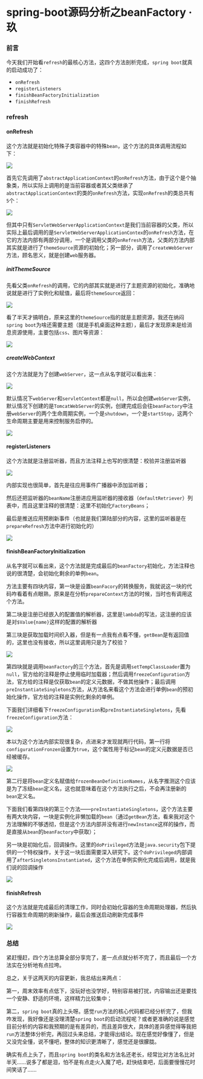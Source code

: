 # spring-boot源码分析之beanFactory · 玖

### 前言

今天我们开始看`refresh`的最核心方法，这四个方法剖析完成，`spring boot`就真的启动成功了：

- `onRefresh`
- `registerListeners`
- `finishBeanFactoryInitialization`
- `finishRefresh`

### refresh

#### onRefresh

这个方法就是初始化特殊子类容器中的特殊`bean`，这个方法的具体调用流程如下：

![](https://gitee.com/sysker/picBed/raw/master/images/image-20210912175455943.png)

首先它先调用了`abstractApplicationContext`的`onRefresh`方法，由于这个是个抽象类，所以实际上调用的是当前容器或者其父类继承了`abstractApplicationContext`的类的`onRefresh`方法，实现`onRefresh`的类总共有`5`个：

![](https://gitee.com/sysker/picBed/raw/master/images/image-20210912181514838.png)

但其中只有`ServletWebServerApplicationContext`是我们当前容器的父类，所以实际上最后调用的是`ServletWebServerApplicationContex`的`onRefresh`方法，在它的方法内部有两部分调用，一个是调用父类的`onRefresh`方法，父类的方法内部其实就是进行了`themeSource`资源的初始化；另一部分，调用了`createWebServer`方法，顾名思义，就是创建`web`服务器。

##### initThemeSource

先看父类`onRefresh`的调用，它的内部其实就是进行了主题资源的初始化，准确地说就是进行了实例化和赋值，最后将`themeSource`返回：

![](https://gitee.com/sysker/picBed/raw/master/images/initThemeSource.jpg)

看了半天才搞明白，原来这里的`themeSource`指的就是主题资源，我还在纳闷`spring boot`为啥还需要主题（就是手机桌面这种主题），最后才发现原来是给消息资源使用，主要包括`css`、图片等资源：

![](https://gitee.com/sysker/picBed/raw/master/images/image-20210912181259998.png)

##### createWebContext

这个方法就是为了创建`webServer`，这一点从名字就可以看出来：

![](https://gitee.com/sysker/picBed/raw/master/images/image-20210912183728213.png)

默认情况下`webServer`和`servletContext`都是`null`，所以会创建`webServer`实例，默认情况下创建的是`TomcatWebServer`的实例，创建完成后会往`beanFactory`中注册`webServer`的两个生命周期实例，一个是`shutdown`，一个是`startStop`，这两个生命周期主要是用来控制服务启停的。

![](https://gitee.com/sysker/picBed/raw/master/images/image-20210912190041589.png)



#### registerListeners

这个方法就是注册监听器，而且方法注释上也写的很清楚：校验并注册监听器

![](https://gitee.com/sysker/picBed/raw/master/images/image-20210912195223725.png)

内部实现也很简单，首先是往应用事件广播器中添加监听器；

然后还把监听器的`beanName`注册进应用监听器的接收器（`defaultRetriever`）列表中，而且这里注释的很清楚：这里不初始化`FactoryBeans`；

最后是推送应用预刷新事件（也就是我们第陆部分的内容，这里的监听器是在`prepareRefresh`方法中进行初始化的）

![](https://gitee.com/sysker/picBed/raw/master/images/image-20210912195442790.png)

#### finishBeanFactoryInitialization

从名字就可以看出来，这个方法就是完成最后的`beanFactory`初始化，方法注释也说的很清楚，会初始化剩余的单例`bean`。

方法主要有四块内容，第一块是设置`beanFacory`的转换服务，我就说这一块的代码咋看着有点眼熟，原来是在分析`prepareContext`方法的时候，当时也有调用这个方法。

第二块是注册已经嵌入的配置值的解析器，这里是`lambda`的写法，这注册的应该是对`$Value{name}`这样的配置的解析器

第三块是获取加载时间织入器，但是有一点我有点看不懂，`getBean`是有返回值的，这里也没有接收，所以这里调用只是为了校验？

![](https://gitee.com/sysker/picBed/raw/master/images/image-20210912202656004.png)

第四块就是调用`beanFactory`的三个方法，首先是调用`setTempClassLoader`置为`null`，官方给的注释是停止使用临时加载器；然后调用`freezeConfiguration`方法，官方给的注释是仅获取`bean`的定义元数据，不做其他操作；最后调用`preInstantiateSingletons`方法，从方法名来看这个方法会进行单例`bean`的预初始化操作，官方给的注释是实例化剩余的单例。

下面我们详细看下`freezeConfiguration`和`preInstantiateSingletons`，先看`freezeConfiguration`方法：

![](https://gitee.com/sysker/picBed/raw/master/images/image-20210912211019971.png)

本以为这个方法内部实现很复杂，点进来才发现就两行代码，第一行将`configurationFronzen`设置为`true`，这个属性用于标记`bean`的定义元数据是否已经被缓存。

![](https://gitee.com/sysker/picBed/raw/master/images/image-20210912211254992.png)

第二行是将`bean`定义名赋值给`frozenBeanDefinitionNames`，从名字推测这个应该是为了冻结`bean`定义名，这也就意味着在这个方法执行之后，不会再注册新的`bean`定义名。

下面我们看第四块的第三个方法——`preInstantiateSingletons`，这个方法主要有两大块内容，一块是实例化非懒加载的`bean`（通过`getBean`方法，看来我对这个方法理解的不够透彻，但是这个方法内部并没有进行`newInstance`这样的操作，而是直接从`bean`的`beanFactory`中获取）；

另一块是初始化后，回调操作。这里的`doPrivileged`方法是`java.security`包下提供的一个特权操作，关于这一块后面需要深入研究下。这个`doPrivileged`内部调用了`afterSingletonsInstantiated`，这个方法在单例实例化完成后调用，就是我们说的回调操作

![](https://gitee.com/sysker/picBed/raw/master/images/image-20210912213047177.png)

#### finishRefresh

这个方法就是完成最后的清理工作，同时会初始化容器的生命周期处理器，然后执行容器生命周期的刷新操作，最后会推送启动刷新完成事件

![](https://gitee.com/sysker/picBed/raw/master/images/image-20210912221356093.png)



### 总结

紧赶慢赶，四个方法总算全部分享完了，差一点点就分析不完了，而且最后一个方法实在分析地有点拉垮。

总之，关于这两天的内容更新，我总结出来两点：

第一，周末效率有点低下，没玩好也没学好，特别容易被打扰，内容输出还是要找一个安静、舒适的环境，这样精力比较集中；

第二，`spring boot`真的上头呀。感觉`run`方法的核心代码都已经分析完了，但我咋发现，我好像还是没理清楚`spring boot`的启动流程呢？或者更准确的说是感觉目前分析的内容和我预期的是有差异的，而且差异很大，具体的差异感觉得等我把`run`方法整体分析完，再回过头来总结，才能得出结论。现在感觉好像懂了，但是又没完全懂，说不懂吧，整体的知识更清晰了，感觉还是很朦胧。

确实有点上头了，而且`spring boot`的类名和方法名还老长，经常比对方法名比对半天……说多了都是泪，怕不是有点走火入魔了吧，赶快结束吧，后面要慢慢花时间笑话了……